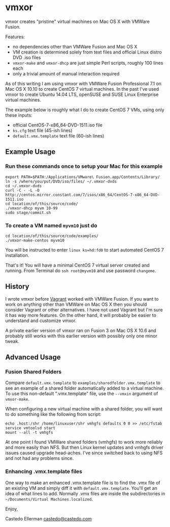 vmxor
=====

vmxor creates "pristine" virtual machines on Mac OS X with VMWare Fusion.

Features:
* no dependencies other than VMWare Fusion and Mac OS X 
* VM creation is determined solely from text files and official Linux distro DVD .iso files
* `vmxor-make` and `vmxor-dhcp` are just simple Perl scripts, roughly 100 lines each
* only a trivial amount of manual interaction required

As of this writing I am using vmxor with VMWare Fusion Professional 7.1 on Mac
OS X 10.10 to create CentOS 7 virtual machines. In the past I've used vmxor to
create Ubuntu 14.04 LTS, openSUSE and SUSE Linux Enterprise virtual machines.

The example below is roughly what I do to create CentOS 7 VMs, using only these inputs:
* official CentOS-7-x86_64-DVD-1511.iso file
* `ks.cfg` text file (45-ish lines)
* `default.vmx.template` text file (60-ish lines)


Example Usage
-------------

### Run these commands once to setup your Mac for this example

```
export PATH=$PATH:/Applications/VMware\ Fusion.app/Contents/Library/
ln -s /where/you/put/DVD/iso/files/ ~/.vmxor-dvds
cd ~/.vmxor-dvds
curl -C - -L -O http://centos.mirror.constant.com/7/isos/x86_64/CentOS-7-x86_64-DVD-1511.iso
cd location/of/this/source/code/
./vmxor-dhcp myvm 10-99
sudo stage/commit.sh
```

### To create a VM named `myvm10` just do

```
cd location/of/this/source/code/examples/
./vmxor-make-centos myvm10
```

You will be instructed to enter `linux ks=hd:fd0` to start automated CentOS 7
installation.

That's it! You will have a minimal CentOS 7 virtual server created and
running. From Terminal do `ssh root@myvm10` and use password `changeme`.


History
-------

I wrote vmxor before [Vagrant](http://www.vagrantup.com) worked with VMWare
Fusion. If you want to work on anything other than VMWare on Mac OS X then you
should consider Vagrant or other alternatives. I have not used Vagrant but I'm
sure it has way more features. On the other hand, it will probably be easier to
understand and customize vmxor.

A private earlier version of vmxor ran on Fusion 3 on Mac OS X 10.6 and
probably still works with this earlier version with possibly only one minor
tweak.


Advanced Usage
--------------

### Fusion Shared Folders

Compare `default.vmx.template` to `examples/sharedfolder.vmx.template` to see
an example of a shared folder automatically added to a virtual machine. To use
this non-default ".vmx.template" file, use the `--vmxin` argument of `vmxor-make`.

When configuring a new virtual machine with a shared folder, you will want to do
something like the following from script:

```
echo .host:/shr /home/linuxuser/shr vmhgfs defaults 0 0 >> /etc/fstab
service vmtoolsd start
mount --all -t vmhgfs
```

At one point I found VMWare shared folders (vmhgfs) to work more reliably and
more easily than NFS. But then Linux kernel updates and vmhgfs driver issues
caused upgrade head-aches. I've since switched back to using NFS and not had
any problems since.


### Enhancing .vmx.template files

One way to make an enhanced .vmx.template file is to find the .vmx file of an
existing VM and simply diff it with `default.vmx.template`. You'll get an idea
of what lines to add. Normally .vmx files are inside the subdirectories in
`~/Documents/Virtual Machines.localized`.



Enjoy,

Castedo Ellerman <castedo@castedo.com>


